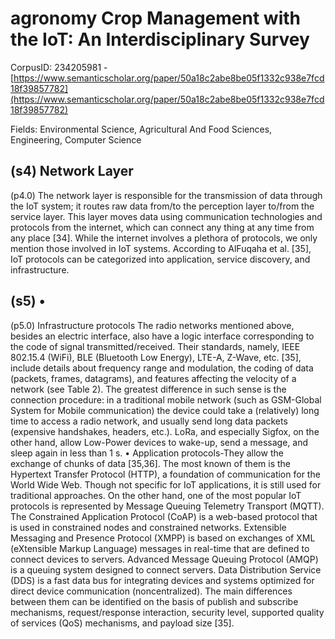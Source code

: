 # agronomy Crop Management with the IoT: An Interdisciplinary Survey

CorpusID: 234205981 - [https://www.semanticscholar.org/paper/50a18c2abe8be05f1332c938e7fcd18f39857782](https://www.semanticscholar.org/paper/50a18c2abe8be05f1332c938e7fcd18f39857782)

Fields: Environmental Science, Agricultural And Food Sciences, Engineering, Computer Science

## (s4) Network Layer
(p4.0) The network layer is responsible for the transmission of data through the IoT system; it routes raw data from/to the perception layer to/from the service layer. This layer moves data using communication technologies and protocols from the internet, which can connect any thing at any time from any place [34]. While the internet involves a plethora of protocols, we only mention those involved in IoT systems. According to AlFuqaha et al. [35], IoT protocols can be categorized into application, service discovery, and infrastructure.
## (s5) •
(p5.0) Infrastructure protocols The radio networks mentioned above, besides an electric interface, also have a logic interface corresponding to the code of signal transmitted/received. Their standards, namely, IEEE 802.15.4 (WiFi), BLE (Bluetooth Low Energy), LTE-A, Z-Wave, etc. [35], include details about frequency range and modulation, the coding of data (packets, frames, datagrams), and features affecting the velocity of a network (see Table 2). The greatest difference in such sense is the connection procedure: in a traditional mobile network (such as GSM-Global System for Mobile communication) the device could take a (relatively) long time to access a radio network, and usually send long data packets (expensive handshakes, headers, etc.). LoRa, and especially Sigfox, on the other hand, allow Low-Power devices to wake-up, send a message, and sleep again in less than 1 s. • Application protocols-They allow the exchange of chunks of data [35,36]. The most known of them is the Hypertext Transfer Protocol (HTTP), a foundation of communication for the World Wide Web. Though not specific for IoT applications, it is still used for traditional approaches. On the other hand, one of the most popular IoT protocols is represented by Message Queuing Telemetry Transport (MQTT). The Constrained Application Protocol (CoAP) is a web-based protocol that is used in constrained nodes and constrained networks. Extensible Messaging and Presence Protocol (XMPP) is based on exchanges of XML (eXtensible Markup Language) messages in real-time that are defined to connect devices to servers. Advanced Message Queuing Protocol (AMQP) is a queuing system designed to connect servers. Data Distribution Service (DDS) is a fast data bus for integrating devices and systems optimized for direct device communication (noncentralized). The main differences between them can be identified on the basis of publish and subscribe mechanisms, request/response interaction, security level, supported quality of services (QoS) mechanisms, and payload size [35].
